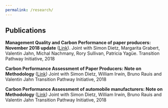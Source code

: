 ```yaml
---
permalink: /research/
---
```


## Publications



**Management Quality and Carbon Performance of paper producers: November 2018 update** ([Link](http://www.lse.ac.uk/GranthamInstitute/tpi/wp-content/uploads/2018/11/MQ-and-CP-of-paper-and-pulp-producers-26-Nov-18.pdf)).
Joint with Simon Dietz, Margarita Grabert, Valentin Jahn, Michal Nachmany, Rory Sullivan, Patricia Yagüe.
Transition Pathway Initiative, 2018

**Carbon Performance Assessment of Paper Producers: Note on Methodology** ([Link](http://www.lse.ac.uk/GranthamInstitute/tpi/wp-content/uploads/2018/11/TPI-Methodology-Note-Pulp-and-Paper-November-18.pdf))
Joint with Simon Dietz, William Irwin, Bruno Rauis and Valentin Jahn
Transition Pathway Initiative, 2018

**Carbon Performance Assessment of automobile manufacturers: Note on Methodology** ([Link](http://www.lse.ac.uk/GranthamInstitute/tpi/wp-content/uploads/2018/11/Methodology-note-automobiles-November-2018.pdf))
Joint with Simon Dietz, William Irwin, Bruno Rauis and Valentin Jahn
Transition Pathway Initiative, 2018
